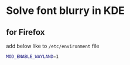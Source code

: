 # Solve font blurry in KDE

## for Firefox

add below like to `/etc/environment` file

```sh
MOD_ENABLE_WAYLAND=1
```

